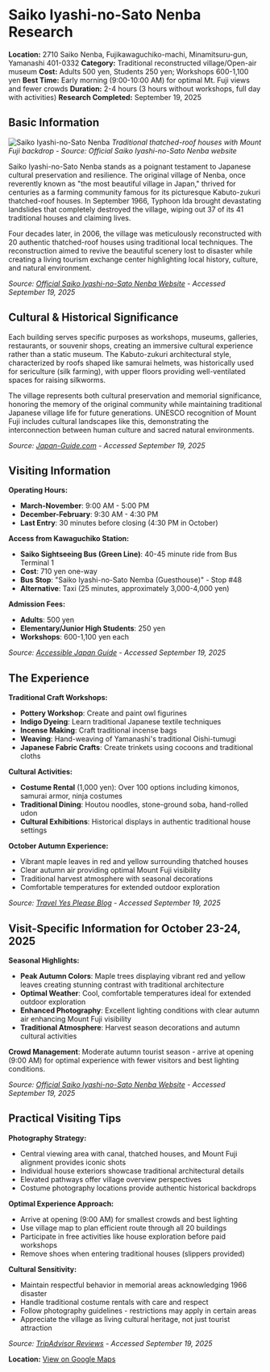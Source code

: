 # Saiko Iyashi-no-Sato Nenba Research

**Location:** 2710 Saiko Nenba, Fujikawaguchiko-machi, Minamitsuru-gun, Yamanashi 401-0332
**Category:** Traditional reconstructed village/Open-air museum
**Cost:** Adults 500 yen, Students 250 yen; Workshops 600-1,100 yen
**Best Time:** Early morning (9:00-10:00 AM) for optimal Mt. Fuji views and fewer crowds
**Duration:** 2-4 hours (3 hours without workshops, full day with activities)
**Research Completed:** September 19, 2025

## Basic Information

![Saiko Iyashi-no-Sato Nenba](https://saikoiyashinosatonenba.jp/wp-content/uploads/2020/12/DSC3030-1024x512.jpg)
*Traditional thatched-roof houses with Mount Fuji backdrop - Source: Official Saiko Iyashi-no-Sato Nenba website*

Saiko Iyashi-no-Sato Nenba stands as a poignant testament to Japanese cultural preservation and resilience. The original village of Nenba, once reverently known as "the most beautiful village in Japan," thrived for centuries as a farming community famous for its picturesque Kabuto-zukuri thatched-roof houses. In September 1966, Typhoon Ida brought devastating landslides that completely destroyed the village, wiping out 37 of its 41 traditional houses and claiming lives.

Four decades later, in 2006, the village was meticulously reconstructed with 20 authentic thatched-roof houses using traditional local techniques. The reconstruction aimed to revive the beautiful scenery lost to disaster while creating a living tourism exchange center highlighting local history, culture, and natural environment.

*Source: [Official Saiko Iyashi-no-Sato Nenba Website](https://saikoiyashinosatonenba.jp/en/) - Accessed September 19, 2025*

## Cultural & Historical Significance

Each building serves specific purposes as workshops, museums, galleries, restaurants, or souvenir shops, creating an immersive cultural experience rather than a static museum. The Kabuto-zukuri architectural style, characterized by roofs shaped like samurai helmets, was historically used for sericulture (silk farming), with upper floors providing well-ventilated spaces for raising silkworms.

The village represents both cultural preservation and memorial significance, honoring the memory of the original community while maintaining traditional Japanese village life for future generations. UNESCO recognition of Mount Fuji includes cultural landscapes like this, demonstrating the interconnection between human culture and sacred natural environments.

*Source: [Japan-Guide.com](https://www.japan-guide.com/e/e6923.html) - Accessed September 19, 2025*

## Visiting Information

**Operating Hours:**
- **March-November**: 9:00 AM - 5:00 PM
- **December-February**: 9:30 AM - 4:30 PM
- **Last Entry**: 30 minutes before closing (4:30 PM in October)

**Access from Kawaguchiko Station:**
- **Saiko Sightseeing Bus (Green Line)**: 40-45 minute ride from Bus Terminal 1
- **Cost**: 710 yen one-way
- **Bus Stop**: "Saiko Iyashi-no-Sato Nemba (Guesthouse)" - Stop #48
- **Alternative**: Taxi (25 minutes, approximately 3,000-4,000 yen)

**Admission Fees:**
- **Adults**: 500 yen
- **Elementary/Junior High Students**: 250 yen
- **Workshops**: 600-1,100 yen each

*Source: [Accessible Japan Guide](https://www.accessible-japan.com/places/japan/yamanashi/fujikawaguchiko/attractions/saiko-iyashi-no-sato-nenba/) - Accessed September 19, 2025*

## The Experience

**Traditional Craft Workshops:**
- **Pottery Workshop**: Create and paint owl figurines
- **Indigo Dyeing**: Learn traditional Japanese textile techniques
- **Incense Making**: Craft traditional incense bags
- **Weaving**: Hand-weaving of Yamanashi's traditional Oishi-tumugi
- **Japanese Fabric Crafts**: Create trinkets using cocoons and traditional cloths

**Cultural Activities:**
- **Costume Rental** (1,000 yen): Over 100 options including kimonos, samurai armor, ninja costumes
- **Traditional Dining**: Houtou noodles, stone-ground soba, hand-rolled udon
- **Cultural Exhibitions**: Historical displays in authentic traditional house settings

**October Autumn Experience:**
- Vibrant maple leaves in red and yellow surrounding thatched houses
- Clear autumn air providing optimal Mount Fuji visibility
- Traditional harvest atmosphere with seasonal decorations
- Comfortable temperatures for extended outdoor exploration

*Source: [Travel Yes Please Blog](https://www.travelyesplease.com/travel-blog-saiko-iyashi-no-sato-nenba/) - Accessed September 19, 2025*

## Visit-Specific Information for October 23-24, 2025

**Seasonal Highlights:**
- **Peak Autumn Colors**: Maple trees displaying vibrant red and yellow leaves creating stunning contrast with traditional architecture
- **Optimal Weather**: Cool, comfortable temperatures ideal for extended outdoor exploration
- **Enhanced Photography**: Excellent lighting conditions with clear autumn air enhancing Mount Fuji visibility
- **Traditional Atmosphere**: Harvest season decorations and autumn cultural activities

**Crowd Management**: Moderate autumn tourist season - arrive at opening (9:00 AM) for optimal experience with fewer visitors and best lighting conditions.

*Source: [Official Saiko Iyashi-no-Sato Nenba Website](https://saikoiyashinosatonenba.jp/en/) - Accessed September 19, 2025*

## Practical Visiting Tips

**Photography Strategy:**
- Central viewing area with canal, thatched houses, and Mount Fuji alignment provides iconic shots
- Individual house exteriors showcase traditional architectural details
- Elevated pathways offer village overview perspectives
- Costume photography locations provide authentic historical backdrops

**Optimal Experience Approach:**
- Arrive at opening (9:00 AM) for smallest crowds and best lighting
- Use village map to plan efficient route through all 20 buildings
- Participate in free activities like house exploration before paid workshops
- Remove shoes when entering traditional houses (slippers provided)

**Cultural Sensitivity:**
- Maintain respectful behavior in memorial areas acknowledging 1966 disaster
- Handle traditional costume rentals with care and respect
- Follow photography guidelines - restrictions may apply in certain areas
- Appreciate the village as living cultural heritage, not just tourist attraction

*Source: [TripAdvisor Reviews](https://www.tripadvisor.com/Attraction_Review-g1165976-d1886940-Reviews-Saiko_Iyashi_no_Sato_Nemba-Fujikawaguchiko_machi_Minamitsuru_gun_Yamanashi_Prefe.html) - Accessed September 19, 2025*

**Location:** [View on Google Maps](https://www.google.com/maps/place/2710+Saiko+Nenba,+Fujikawaguchiko,+Minamitsuru+District,+Yamanashi+401-0332,+Japan)
